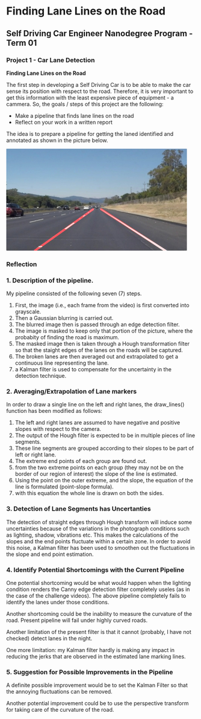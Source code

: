 # **Finding Lane Lines on the Road** 
## Self Driving Car Engineer Nanodegree Program - Term 01
### Project 1 - Car Lane Detection

**Finding Lane Lines on the Road**

The first step in developing a Self Driving Car is to be able to make the car sense its position with respect to the road. Therefore, it is very important to get this information with the least expensive piece of equipment - a cammera. So, the goals / steps of this project are the following:

* Make a pipeline that finds lane lines on the road
* Reflect on your work in a written report

The idea is to prepare a pipeline for getting the laned identified and annotated as shown in the picture below.

<img src="examples/laneLines_thirdPass.jpg" width="480" alt="Combined Image" />

### Reflection

### 1. Description of the pipeline. 

My pipeline consisted of the following seven (7) steps. 

1. First, the image (i.e., each frame from the video) is first converted into grayscale.
2. Then a Gaussian blurring is carried out.
3. The blurred image then is passed through an edge detection filter.
4. The image is masked to keep only that portion of the picture, where the probabity of finding the road is maximum.
5. The masked image then is taken through a Hough transformation filter so that the staight edges of the lanes on the roads will be captured.
6. The broken lanes are then averaged out and extrapolated to get a continuous line representing the lane.
7. a Kalman filter is used to compensate for the uncertainty in the detection technique.

### 2. Averaging/Extrapolation of Lane markers
In order to draw a single line on the left and right lanes, the draw_lines() function has been modified as follows:

1. The left and right lanes are assumed to have negative and positive slopes with respect to the camera.
2. The output of the Hough filter is expected to be in multiple pieces of line segments. 
3. These line segments are grouped according to their slopes to be part of left or right lane.
4. The extreme end points of each group are found out.
5. from the two extreme points on each group (they may not be on the border of our region of interest) the slope of the line is estimated. 
6. Using the point on the outer extreme, and the slope, the equation of the line is formulated (point-slope formula).
7. with this equation the whole line is drawn on both the sides.

### 3. Detection of Lane Segments has Uncertanties

The detection of straight edges through Hough transform will induce some uncertainties because of the variations in the photograph conditions such as lighting, shadow, vibrations etc. This makes the calculations of the slopes and the end points fluctuate within a certain zone. In order to avoid this noise, a Kalman filter has been used to smoothen out the fluctuations in the slope and end point estimation.

### 4. Identify Potential Shortcomings with the Current Pipeline

One potential shortcoming would be what would happen when the lighting condition renders the Canny edge detection filter completely useles (as in the case of the challenge videos). The above pipeline completely fails to identify the lanes under those conditions. 

Another shortcoming could be the inability to measure the curvature  of the road. Present pipeline will fail under highly curved roads.

Another limitation of the present filter is that it cannot (probably, I have not checked) detect lanes in the night.

One more limitation: my Kalman filter hardly is making any impact in reducing the jerks that are observed in the estimated lane marking lines.


### 5. Suggestion for Possible Improvements in the Pipeline

A definite possible improvement would be to set the Kalman Filter so that the annoying fluctuations can be removed. 

Another potential improvement could be to use the perspective transform for taking care of the curvature of the road.

